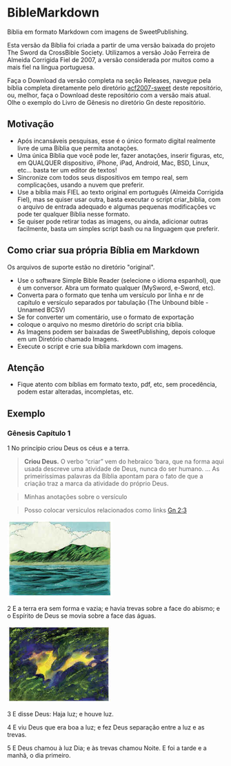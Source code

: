 # BibleMarkdown
Bíblia em formato Markdown com imagens de SweetPublishing.

Esta versão da Bíblia foi criada a partir de uma versão baixada do projeto The Sword da CrossBible Society. Utilizamos a versão João Ferreira de Almeida Corrigida Fiel de 2007, a versão considerada por muitos como a mais fiel na língua portuguesa.

Faça o Download da versão completa na seção Releases, navegue pela bíblia completa diretamente pelo diretório [acf2007-sweet](acf2007-sweet) deste repositório, ou, melhor, faça o Download deste repositório com a versão mais atual. Olhe o exemplo do Livro de Gênesis no diretório Gn deste repositório.

## Motivação
- Após incansáveis pesquisas, esse é o único formato digital realmente livre de uma Bíblia que permita anotações.
- Uma única Bíblia que você pode ler, fazer anotações, inserir figuras, etc, em QUALQUER dispositivo, iPhone, iPad, Android, Mac, BSD, Linux, etc... basta ter um editor de textos!
- Sincronize com todos seus dispositivos em tempo real, sem complicações, usando a nuvem que preferir.
- Use a bíblia mais FIEL ao texto original em português (Almeida Corrigida Fiel), mas se quiser usar outra, basta executar o script criar_biblia, com o arquivo de entrada adequado e algumas pequenas modificações vc pode ter qualquer Bíblia nesse formato.
- Se quiser pode retirar todas as imagens, ou ainda, adicionar outras facilmente, basta um simples script bash ou na linguagem que preferir.

## Como criar sua própria Bíblia em Markdown
Os arquivos de suporte estão no diretório "original".
- Use o software Simple Bible Reader (selecione o idioma espanhol), que é um conversor. Abra um formato qualquer (MySword, e-Sword, etc).
- Converta para o formato que tenha um versículo por linha e nr de capítulo e versículo separados por tabulação (The Unbound bible - Unnamed BCSV)
- Se for converter um comentário, use o formato de exportação 
- coloque o arquivo no mesmo diretório do script cria biblia.
- As Imagens podem ser baixadas de SweetPublishing, depois coloque em um Diretório chamado Imagens.
- Execute o script e crie sua bíblia markdown com imagens.

## Atenção
- Fique atento com bíblias em formato texto, pdf, etc, sem procedência, podem estar alteradas, incompletas, etc.

## Exemplo

### Gênesis Capítulo 1

1   No princípio criou Deus os céus e a terra.

> **Criou Deus.** O verbo “criar” vem do hebraico ‘bara, que na forma aqui usada descreve uma atividade de Deus, nunca do ser humano. … As primeiríssimas palavras da Bíblia apontam para o fato de que a criação traz a marca da atividade do próprio Deus.

> Minhas anotações sobre o versículo

> Posso colocar versiculos relacionados como links [Gn 2:3](acf2007-sweet/Gn/2.md#3)

![](1-0.jpg)

2   E a terra era sem forma e vazia; e havia trevas sobre a face do abismo; e o Espírito de Deus se movia sobre a face das águas.

![](2-0.jpg)

3   E disse Deus: Haja luz; e houve luz.

4   E viu Deus que era boa a luz; e fez Deus separação entre a luz e as trevas.

5   E Deus chamou à luz Dia; e às trevas chamou Noite. E foi a tarde e a manhã, o dia primeiro.
